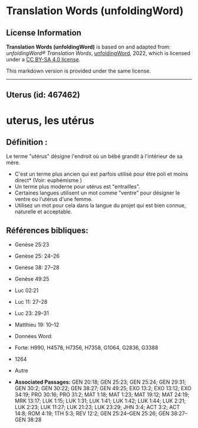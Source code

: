 # Translation Words (unfoldingWord)

## License Information

**Translation Words (unfoldingWord)** is based on and adapted from: _unfoldingWord® Translation Words_, [unfoldingWord](https://unfoldingword.org/utw), 2022, which is licensed under a [CC BY-SA 4.0 license](https://creativecommons.org/licenses/by-sa/4.0/legalcode.en).

This markdown version is provided under the same license.



--------------------------------

## Uterus (id: 467462)

uterus, les utérus
==================

Définition :
------------

Le terme "utérus" désigne l'endroit où un bébé grandit à l'intérieur de sa mère.

* C'est un terme plus ancien qui est parfois utilisé pour être poli et moins direct\* (Voir: euphémisme )
* Un terme plus moderne pour utérus est "entrailles".
* Certaines langues utilisent un mot comme "ventre" pour désigner le ventre ou l'utérus d'une femme.
* Utilisez un mot pour cela dans la langue du projet qui est bien connue, naturelle et acceptable.

Références bibliques:
---------------------

* Genèse 25:23
* Genèse 25: 24–26
* Genèse 38: 27–28
* Genèse 49:25
* Luc 02:21
* Luc 11: 27–28
* Luc 23: 29–31
* Matthieu 19: 10–12
* Données Word:
* Forte: H990, H4578, H7356, H7358, G1064, G2836, G3388
* 1264
* Autre

* **Associated Passages:** GEN 20:18; GEN 25:23; GEN 25:24; GEN 29:31; GEN 30:2; GEN 30:22; GEN 38:27; GEN 49:25; EXO 13:2; EXO 13:12; EXO 34:19; PRO 30:16; PRO 31:2; MAT 1:18; MAT 1:23; MAT 19:12; MAT 24:19; MRK 13:17; LUK 1:15; LUK 1:31; LUK 1:41; LUK 1:42; LUK 1:44; LUK 2:21; LUK 2:23; LUK 11:27; LUK 21:23; LUK 23:29; JHN 3:4; ACT 3:2; ACT 14:8; ROM 4:19; 1TH 5:3; REV 12:2; GEN 25:24–GEN 25:26; GEN 38:27–GEN 38:28

